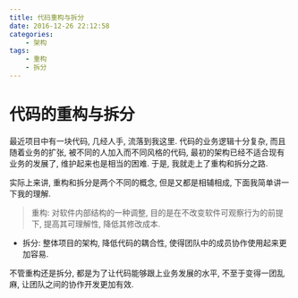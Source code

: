 ```yaml
---
title: 代码重构与拆分
date: 2016-12-26 22:12:58
categories: 
    - 架构
tags:
    - 重构
    - 拆分
---
```

# **代码的重构与拆分**
最近项目中有一块代码, 几经人手, 流落到我这里. 代码的业务逻辑十分复杂, 而且随着业务的扩张, 被不同的人加入而不同风格的代码, 最初的架构已经不适合现有业务的发展了, 维护起来也是相当的困难. 于是, 我就走上了重构和拆分之路.

实际上来讲, 重构和拆分是两个不同的概念, 但是又都是相辅相成, 下面我简单讲一下我的理解.

> 重构: 对软件内部结构的一种调整, 目的是在不改变软件可观察行为的前提下, 提高其可理解性, 降低其修改成本.
  


* 拆分: 整体项目的架构, 降低代码的耦合性, 使得团队中的成员协作使用起来更加容易.

不管重构还是拆分, 都是为了让代码能够跟上业务发展的水平, 不至于变得一团乱麻, 让团队之间的协作开发更加有效.




